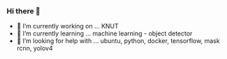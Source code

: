 ### Hi there 👋

- 🔭 I’m currently working on ...  KNUT
- 🌱 I’m currently learning ...    machine learning - object detector
- 🤔 I’m looking for help with ... ubuntu, python, docker, tensorflow, mask rcnn, yolov4

<!--
**seongjong12/seongjong12** is a ✨ _special_ ✨ repository because its `README.md` (this file) appears on your GitHub profile.

Here are some ideas to get you started:

- 🔭 I’m currently working on ...
- 🌱 I’m currently learning ...
- 👯 I’m looking to collaborate on ...
- 🤔 I’m looking for help with ...
- 💬 Ask me about ...
- 📫 How to reach me: ...
- 😄 Pronouns: ...
- ⚡ Fun fact: ...
-->
